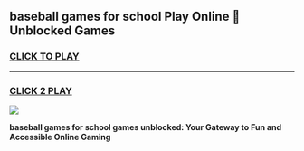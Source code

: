 
## baseball games for school Play Online 👋 Unblocked Games
<h3>
<a href="https://news.freeplayer.one?title=baseball_games_for_school&ref=17GH">CLICK TO PLAY</a></h3>
<hr>

<h3>
<a href="https://news.freeplayer.one?title=baseball_games_for_school&ref=17GH">CLICK 2 PLAY</a>
  
</h3>

<a href="https://news.freeplayer.one?title=baseball_games_for_school&ref=17GH/"><img src="https://clearcache.store/games.png"></a>


**baseball games for school games unblocked: Your Gateway to Fun and Accessible Online Gaming**
